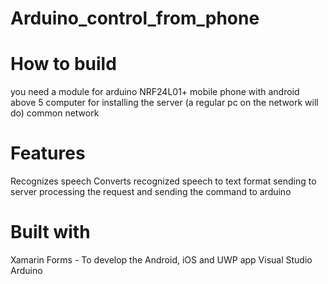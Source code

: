 # Arduino_control_from_phone

# How to build
you need a module for arduino NRF24L01+
mobile phone with android above 5
computer for installing the server (a regular pc on the network will do)
common network

# Features
Recognizes speech
Converts recognized speech to text format
sending to server
processing the request and sending the command to arduino

# Built with
Xamarin Forms - To develop the Android, iOS and UWP app
Visual Studio 
Arduino
